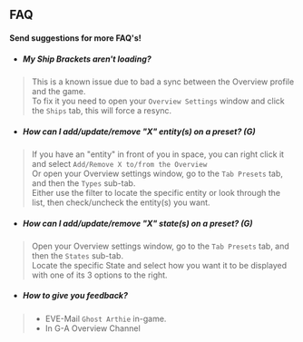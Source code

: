## FAQ
#### Send suggestions for more FAQ's!

- ##### My Ship Brackets aren't loading?
> This is a known issue due to bad a sync between the Overview profile and the game.  
> To fix it you need to open your `Overview Settings` window and click the `Ships` tab, this will force a resync.

- ##### How can I add/update/remove "X" entity(s) on a preset? (G)
> If you have an "entity" in front of you in space, you can right click it and select `Add/Remove X to/from the Overview`  
> Or open your Overview settings window, go to the `Tab Presets` tab, and then the `Types` sub-tab.  
> Either use the filter to locate the specific entity or look through the list, then check/uncheck the entity(s) you want.

- ##### How can I add/update/remove "X" state(s) on a preset? (G)
> Open your Overview settings window, go to the `Tab Presets` tab, and then the `States` sub-tab.  
> Locate the specific State and select how you want it to be displayed with one of its 3 options to the right.

- ##### How to give you feedback?
> - EVE-Mail `Ghost Arthie` in-game.
> - In G-A Overview Channel

